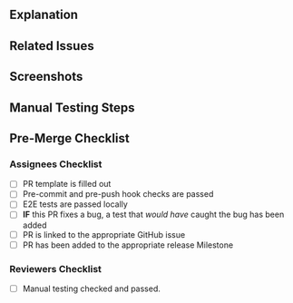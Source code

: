 ## Explanation

<!--
Thanks for the pull request. Take a moment to answer these questions so that reviewers have the information they need to properly understand your changes:

* What is the current state of things and why does it need to change?
* What is the solution your changes offer and how does it work?

Below is a template to give you some ideas. Feel free to use your own words!

Currently, ...

This is a problem because ...

In order to solve this problem, this pull request ...
-->

## Related Issues

<!--
Are there any issues, Slack conversations, Zendesk issues, user stories, etc. reviewers should consult to understand this pull request better? For instance:

* Fixes #12345
* See: #67890
-->

## Screenshots

<!-- If you're making a change to the UI, make sure to capture a screenshot or a short video showing off your work! -->

## Manual Testing Steps

<!--
How should reviewers and QA manually test your changes? For instance:

- Go to this screen
- Do this
- Then do this
-->
## Pre-Merge Checklist

### Assignees Checklist

- [ ] PR template is filled out
- [ ] Pre-commit and pre-push hook checks are passed
- [ ] E2E tests are passed locally
- [ ] **IF** this PR fixes a bug, a test that _would have_ caught the bug has been added
- [ ] PR is linked to the appropriate GitHub issue
- [ ] PR has been added to the appropriate release Milestone

### Reviewers Checklist
- [ ] Manual testing checked and passed.
